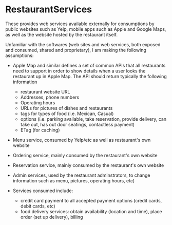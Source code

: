 # RestaurantServices

These provides web services available externally for consumptions by public websites such as Yelp, mobile apps such as Apple and Google Maps, as well as the website hosted by the restaurant itself.

Unfamiliar with the softwares (web sites and web services, both exposed and consumed, shared and proprietary), I am making the following assumptions:
* Apple Map and similar defines a set of common APIs that all restaurants need to support in order to show details when a user looks the restaurant up in Apple Map.
  The API should return typically the following information
  - restaurant website URL
  - Addresses, phone numbers
  - Operating hours
  - URLs for pictures of dishes and restaurants
  - tags for types of food (i.e. Mexican, Casual)
  - options (i.e. parking available, take reservation, provide delivery, can take out, has out door seatings, contactless payment)
  - ETag (for caching)
* Menu service, consumed by Yelp/etc as well as restaurant's own website
* Ordering service, mainly consumed by the restaurant's own website
* Reservation service, mainly consumed by the restaurant's own website
* Admin services, used by the restaurant adminstrators, to change information such as menu, pictures, operating hours, etc)


* Services consumed include:
  - credit card payment to all accepted payment options (credit cards, debit cards, etc)
  - food delivery services: obtain availability (location and time), place order (set up delivery), billing
